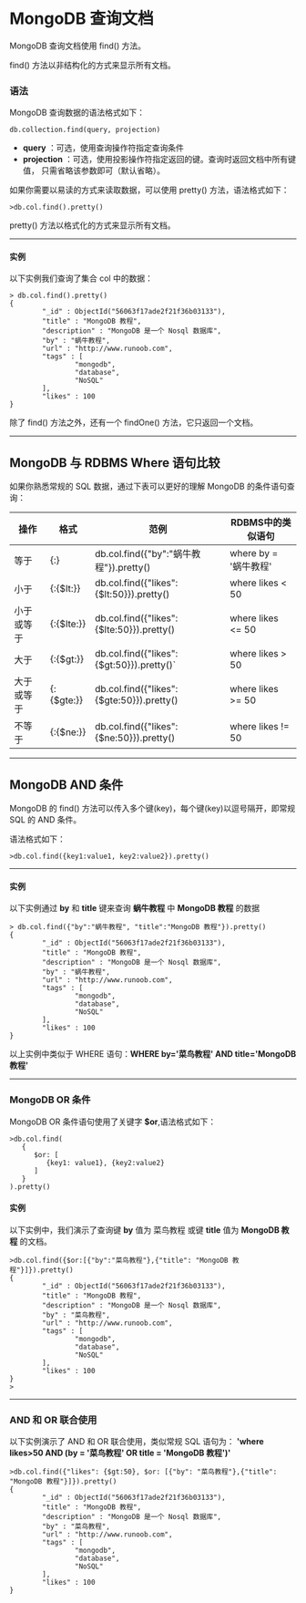 # MongoDB 查询文档

MongoDB 查询文档使用 find() 方法。

find() 方法以非结构化的方式来显示所有文档。



### 语法

MongoDB 查询数据的语法格式如下：

 ```
db.collection.find(query, projection)
 ```

- **query** ：可选，使用查询操作符指定查询条件
- **projection** ：可选，使用投影操作符指定返回的键。查询时返回文档中所有键值， 只需省略该参数即可（默认省略）。

如果你需要以易读的方式来读取数据，可以使用 pretty() 方法，语法格式如下：

```
>db.col.find().pretty()
```

pretty() 方法以格式化的方式来显示所有文档。



----

#### 实例

以下实例我们查询了集合 col 中的数据：

```
> db.col.find().pretty()
{
        "_id" : ObjectId("56063f17ade2f21f36b03133"),
        "title" : "MongoDB 教程",
        "description" : "MongoDB 是一个 Nosql 数据库",
        "by" : "蜗牛教程",
        "url" : "http://www.runoob.com",
        "tags" : [
                "mongodb",
                "database",
                "NoSQL"
        ],
        "likes" : 100
}
```

除了 find() 方法之外，还有一个 findOne() 方法，它只返回一个文档。



----

## MongoDB 与 RDBMS Where 语句比较

如果你熟悉常规的 SQL 数据，通过下表可以更好的理解 MongoDB 的条件语句查询：

| 操作       | 格式                   | 范例                                      | RDBMS中的类似语句     |
| ---------- | ---------------------- | ----------------------------------------- | --------------------- |
| 等于       | {<key>:<value>}        | db.col.find({"by":"蜗牛教程"}).pretty()   | where by = '蜗牛教程' |
| 小于       | {<key>:{$lt:<value>}}  | db.col.find({"likes":{$lt:50}}).pretty()  | where likes < 50      |
| 小于或等于 | {<key>:{$lte:<value>}} | db.col.find({"likes":{$lte:50}}).pretty() | where likes <= 50     |
| 大于       | {<key>:{$gt:<value>}}  | db.col.find({"likes":{$gt:50}}).pretty()` | where likes > 50      |
| 大于或等于 | {<key>:{$gte:<value>}} | db.col.find({"likes":{$gte:50}}).pretty() | where likes >= 50     |
| 不等于     | {<key>:{$ne:<value>}}  | db.col.find({"likes":{$ne:50}}).pretty()  | where likes != 50     |

------

## MongoDB AND 条件

MongoDB 的 find() 方法可以传入多个键(key)，每个键(key)以逗号隔开，即常规 SQL 的 AND 条件。

语法格式如下：

```
>db.col.find({key1:value1, key2:value2}).pretty()
```



----

#### 实例

以下实例通过 **by** 和 **title** 键来查询 **蜗牛教程** 中 **MongoDB 教程** 的数据

```
> db.col.find({"by":"蜗牛教程", "title":"MongoDB 教程"}).pretty()
{
        "_id" : ObjectId("56063f17ade2f21f36b03133"),
        "title" : "MongoDB 教程",
        "description" : "MongoDB 是一个 Nosql 数据库",
        "by" : "蜗牛教程",
        "url" : "http://www.runoob.com",
        "tags" : [
                "mongodb",
                "database",
                "NoSQL"
        ],
        "likes" : 100
}
```

以上实例中类似于 WHERE 语句：**WHERE by='菜鸟教程' AND title='MongoDB 教程'**



---

### MongoDB OR 条件

MongoDB OR 条件语句使用了关键字 **$or**,语法格式如下：

```
>db.col.find(
   {
      $or: [
         {key1: value1}, {key2:value2}
      ]
   }
).pretty()
```



#### 实例

以下实例中，我们演示了查询键 **by** 值为 菜鸟教程 或键 **title** 值为 **MongoDB 教程** 的文档。

```
>db.col.find({$or:[{"by":"菜鸟教程"},{"title": "MongoDB 教程"}]}).pretty()
{
        "_id" : ObjectId("56063f17ade2f21f36b03133"),
        "title" : "MongoDB 教程",
        "description" : "MongoDB 是一个 Nosql 数据库",
        "by" : "菜鸟教程",
        "url" : "http://www.runoob.com",
        "tags" : [
                "mongodb",
                "database",
                "NoSQL"
        ],
        "likes" : 100
}
>
```

 

----

### AND 和 OR 联合使用

以下实例演示了 AND 和 OR 联合使用，类似常规 SQL 语句为： **'where likes>50 AND (by = '菜鸟教程' OR title = 'MongoDB 教程')'**

```
>db.col.find({"likes": {$gt:50}, $or: [{"by": "菜鸟教程"},{"title": "MongoDB 教程"}]}).pretty()
{
        "_id" : ObjectId("56063f17ade2f21f36b03133"),
        "title" : "MongoDB 教程",
        "description" : "MongoDB 是一个 Nosql 数据库",
        "by" : "菜鸟教程",
        "url" : "http://www.runoob.com",
        "tags" : [
                "mongodb",
                "database",
                "NoSQL"
        ],
        "likes" : 100
}
```

